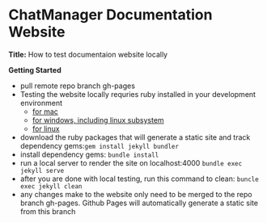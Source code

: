 # ChatManager Documentation Website

**Title:** How to test documentaion website locally

**Getting Started**
- pull remote repo branch gh-pages
- Testing the website locally requries ruby installed in your development environment
    - [for mac](https://jekyllrb.com/docs/installation/macos/)
    - [for windows, including linux subsystem](https://jekyllrb.com/docs/installation/windows/)
    - [for linux](https://jekyllrb.com/docs/installation/ubuntu/)
- download the ruby packages that will generate a static site and track dependency gems:`gem install jekyll bundler` 
- install dependency gems: `bundle install`
- run a local server to render the site on localhost:4000 `bundle exec jekyll serve`
- after you are done with local testing, run this command to clean: `buncle exec jekyll clean`
- any changes make to the website only need to be merged to the repo branch gh-pages. Github Pages will automatically generate a static site from this branch
